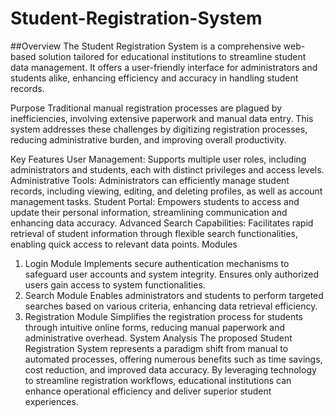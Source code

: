 # Student-Registration-System

##Overview
The Student Registration System is a comprehensive web-based solution tailored for educational institutions to streamline student data management. It offers a user-friendly interface for administrators and students alike, enhancing efficiency and accuracy in handling student records.

Purpose
Traditional manual registration processes are plagued by inefficiencies, involving extensive paperwork and manual data entry. This system addresses these challenges by digitizing registration processes, reducing administrative burden, and improving overall productivity.

Key Features
User Management: Supports multiple user roles, including administrators and students, each with distinct privileges and access levels.
Administrative Tools: Administrators can efficiently manage student records, including viewing, editing, and deleting profiles, as well as account management tasks.
Student Portal: Empowers students to access and update their personal information, streamlining communication and enhancing data accuracy.
Advanced Search Capabilities: Facilitates rapid retrieval of student information through flexible search functionalities, enabling quick access to relevant data points.
Modules
1. Login Module
Implements secure authentication mechanisms to safeguard user accounts and system integrity.
Ensures only authorized users gain access to system functionalities.
2. Search Module
Enables administrators and students to perform targeted searches based on various criteria, enhancing data retrieval efficiency.
3. Registration Module
Simplifies the registration process for students through intuitive online forms, reducing manual paperwork and administrative overhead.
System Analysis
The proposed Student Registration System represents a paradigm shift from manual to automated processes, offering numerous benefits such as time savings, cost reduction, and improved data accuracy. By leveraging technology to streamline registration workflows, educational institutions can enhance operational efficiency and deliver superior student experiences.
